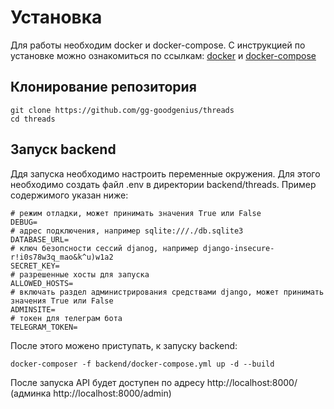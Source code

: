 # Установка

Для работы необходим docker и docker-compose. С инструкцией по установке можно ознакомиться по ссылкам: [docker](https://docs.docker.com/engine/install/) и [docker-compose](https://docs.docker.com/compose/install/)

## Клонирование репозитория
```
git clone https://github.com/gg-goodgenius/threads
cd threads
```

## Запуск backend
Ддя запуска необходимо настроить переменные окружения. Для этого необходимо создать файл .env в директории backend/threads. Пример содержимого указан ниже:
```
# режим отладки, может принимать значения True или False
DEBUG=
# адрес подключения, например sqlite:///./db.sqlite3
DATABASE_URL=
# ключ безопсности сессий djanog, например django-insecure-r!i0s78w3q_mao&k^u)w1a2
SECRET_KEY=
# разрешенные хосты для запуска
ALLOWED_HOSTS=
# включать раздел администрирования средствами django, может принимать значения True или False
ADMINSITE=
# токен для телеграм бота
TELEGRAM_TOKEN=
```
После этого можено приступать, к запуску backend:
```
docker-composer -f backend/docker-compose.yml up -d --build
```
После запуска API будет доступен по адресу http://localhost:8000/ (админка  http://localhost:8000/admin)
